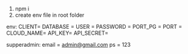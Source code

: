1. npm i
2. create env file in root folder


env:
CLIENT= 
DATABASE = 
USER = 
PASSWORD = 
PORT_PG = 
PORT = 
CLOUD_NAME= 
API_KEY= 
API_SECRET= 

supperadmin:
email = admin@gmail.com
ps = 123
